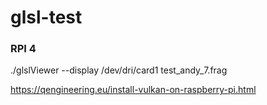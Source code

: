 # glsl-test

### RPI 4

./glslViewer --display /dev/dri/card1 test_andy_7.frag

https://qengineering.eu/install-vulkan-on-raspberry-pi.html

